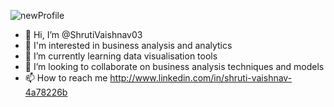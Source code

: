 
![newProfile](https://github.com/user-attachments/assets/95d2235e-ab0a-4e3e-9841-a6d915c68080)
 - 👋 Hi, I’m @ShrutiVaishnav03
-  👀 I'm interested in business analysis and analytics
- 🌱 I’m currently learning data visualisation tools
- 💞️ I’m looking to collaborate on business analysis techniques and models
- 📫 How to reach me http://www.linkedin.com/in/shruti-vaishnav-4a78226b 
  
  

<!---
ShrutiVaishnav03/ShrutiVaishnav03 is a ✨ special ✨ repository because its `README.md` (this file) appears on your GitHub profile.
You can click the Preview link to take a look at your changes.
--->
